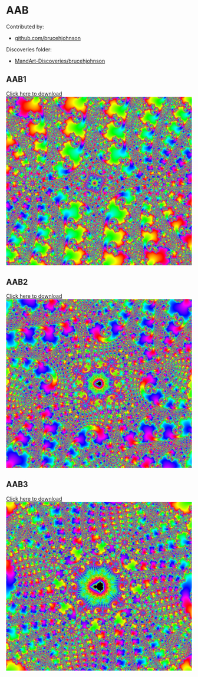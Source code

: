 # AAB

Contributed by:

- [github.com/brucehjohnson](https://github.com/brucehjohnson)

Discoveries folder:

- [MandArt-Discoveries/brucehjohnson](https://github.com/denisecase/MandArt-Discoveries/tree/main/brucehjohnson)

## AAB1

<a href="AAB1.mandart" download="AAB1.mandart">Click here to download</a><br>
!["AAB1"](AAB1.png)

## AAB2

<a href="AAB2.mandart" download="AAB2.mandart">Click here to download</a><br>
!["AAB2"](AAB2.png)

## AAB3

<a href="AAB3.mandart" download="AAB3.mandart">Click here to download</a><br>
!["AAB3"](AAB3.png)

